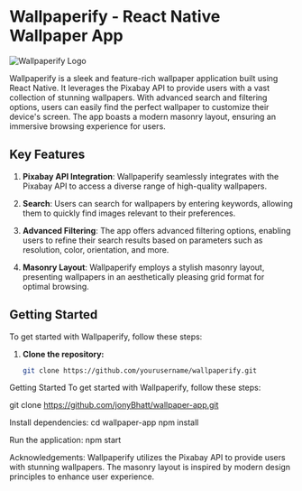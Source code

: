 # Wallpaperify - React Native Wallpaper App

![Wallpaperify Logo](https://example.com/wallpaperify-logo.png)

Wallpaperify is a sleek and feature-rich wallpaper application built using React Native. It leverages the Pixabay API to provide users with a vast collection of stunning wallpapers. With advanced search and filtering options, users can easily find the perfect wallpaper to customize their device's screen. The app boasts a modern masonry layout, ensuring an immersive browsing experience for users.

## Key Features

1. **Pixabay API Integration**: Wallpaperify seamlessly integrates with the Pixabay API to access a diverse range of high-quality wallpapers.

2. **Search**: Users can search for wallpapers by entering keywords, allowing them to quickly find images relevant to their preferences.

3. **Advanced Filtering**: The app offers advanced filtering options, enabling users to refine their search results based on parameters such as resolution, color, orientation, and more.

4. **Masonry Layout**: Wallpaperify employs a stylish masonry layout, presenting wallpapers in an aesthetically pleasing grid format for optimal browsing.

## Getting Started

To get started with Wallpaperify, follow these steps:

1. **Clone the repository:**
   ```bash
   git clone https://github.com/yourusername/wallpaperify.git


Getting Started
To get started with Wallpaperify, follow these steps:

git clone https://github.com/jonyBhatt/wallpaper-app.git

Install dependencies:
cd wallpaper-app
npm install

Run the application:
npm start

Acknowledgements:
Wallpaperify utilizes the Pixabay API to provide users with stunning wallpapers.
The masonry layout is inspired by modern design principles to enhance user experience.
